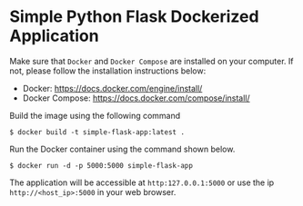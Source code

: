 # Simple Python Flask Dockerized Application

Make sure that `Docker` and `Docker Compose` are installed on your computer. If not, please follow the installation instructions below:

- Docker: https://docs.docker.com/engine/install/
- Docker Compose: https://docs.docker.com/compose/install/

Build the image using the following command

```
$ docker build -t simple-flask-app:latest .
```

Run the Docker container using the command shown below.

```
$ docker run -d -p 5000:5000 simple-flask-app
```

The application will be accessible at `http:127.0.0.1:5000` or use the ip `http://<host_ip>:5000` in your web browser. 
